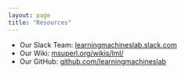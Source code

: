 ```yaml
---
layout: page
title: "Resources"
---
```


* Our Slack Team: [learningmachineslab.slack.com](https://learningmachineslab.slack.com)
* Our Wiki: [msuperl.org/wikis/lml/](http://msuperl.org/wikis/lml/doku.php)
* Our GitHub: [github.com/learningmachineslab](https://github.com/learningmachineslab)
